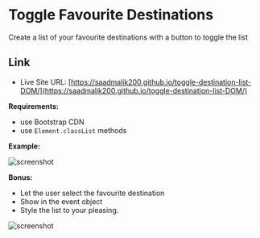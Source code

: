 # Toggle Favourite Destinations

Create a list of your favourite destinations with a button to toggle the list

## Link

- Live Site URL: [https://saadmalik200.github.io/toggle-destination-list-DOM/](https://saadmalik200.github.io/toggle-destination-list-DOM/)

**Requirements:**

- use Bootstrap CDN
- use `Element.classList` methods

**Example:**

![screenshot](toggle.gif)

**Bonus:**

- Let the user select the favourite destination
- Show in the event object
- Style the list to your pleasing.

![screenshot](select.gif)
